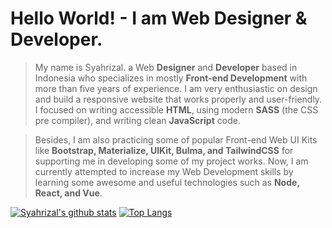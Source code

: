 # Hello World! - I am Web Designer & Developer.

> My name is Syahrizal. a Web **Designer** and **Developer** based in Indonesia who specializes in mostly **Front-end Development** with more than five years of experience.
I am very enthusiastic on design and build a responsive website that works properly and user-friendly. I focused on writing accessible **HTML**, using modern **SASS** (the CSS pre compiler), and writing clean **JavaScript** code.

> Besides, I am also practicing some of popular Front-end Web UI Kits like **Bootstrap, Materialize, UIKit, Bulma, and TailwindCSS** for supporting me in developing some of my project works.
Now, I am currently attempted to increase my Web Development skills by learning some awesome and useful technologies such as **Node, React, and Vue**.

[![Syahrizal's github stats](https://github-readme-stats.vercel.app/api?username=syahrizaldev&hide=contribs&show_icons=true&theme=onedark)](https://github.com/syahrizaldev/)
[![Top Langs](https://github-readme-stats.vercel.app/api/top-langs/?username=syahrizaldev&langs_count=7&layout=compact&theme=onedark)](https://github.com/syahrizaldev/)
